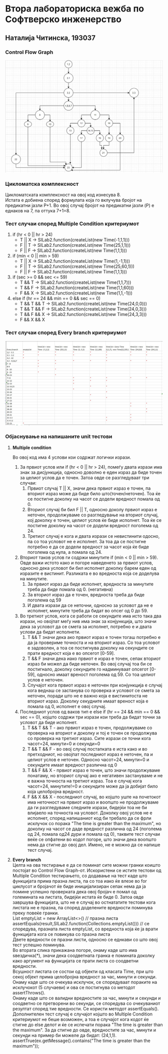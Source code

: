 # Втора лабораториска вежба по Софтверско инженерство
## Наталија Читинска, 193037

### Control Flow Graph
![](images/CFG.jpg)

### Цикломатска комплексност  
Цикломатската комплексност на овој код изнесува 8.  
Истата е добиена според формулата која го вклучува бројот на предикатни јазли P+1. Во овој случај бројот на предикатни 
јазли (P) е еднаков на 7, па оттука 7+1=8.

### Тест случаи според Multiple Condition критериумот
1. if (hr < 0 || hr > 24)
   - T || X -> SILab2.function(createList(new Time(-1,1,1))) 
   - F || T -> SILab2.function(createList(new Time(25,1,1)))
   - F || F -> SILab2.function(createList(new Time(1,1,1)))
2. if (min < 0 || min > 59)
   - T || X -> SILab2.function(createList(new Time(1,-1,1)))
   - F || T -> SILab2.function(createList(new Time(25,60,1)))
   - F || F -> SILab2.function(createList(new Time(1,1,1)))
3. if (sec >= 0 && sec <= 59)
   - T && T -> SILab2.function(createList(new Time(1,1,7))) 
   - T && F -> SILab2.function(createList(new Time(1,1,60)))
   - F && X -> SILab2.function(createList(new Time(1,1,-1)))
4. else if (hr == 24 && min == 0 && sec == 0)
   - T && T && T -> SILab2.function(createList(new Time(24,0,0)))
   - T && T && F -> SILab2.function(createList(new Time(24,0,3)))
   - T && F && X -> SILab2.function(createList(new Time(24,3,3)))
   - F && X && X 
### Тест случаи според Every branch критериумот
![](images/everyBranch.jpg)
### Објаснување на напишаните unit тестови
1. **Multiple condition** 

    Во овој код има 4 услови кои содржат логички изрази.  
    1. За првиот услов или if (hr < 0 || hr > 24), помеѓу двата изрази има знак за дисјункција, односно доволно е еден израз 
    да биде точен за целиот услов да е точен. Затоа овде се разгледуваат три случаи:  
       1. Првиот случај T || X, значи дека првиот израз е точен, па вториот израз може да биде било што(точен/неточен). Тоа ќе 
    се постигне доколку на часот се додели вредност помала од 0.
       2. Вториот случај би бил F || T, односно доколу првиот израз е неточен, продолжуваме со разгледување на вториот случај, кој
       доколку е точен, целиот услов ќе биде исполнет. Тоа ќе се постигне доколку на часот се додели вредност поголема од 24.
       3. Третиот случај е кога и двата изрази се невистинити одосно, па со тоа условот не е исполнет. За тоа да се постигне потребно е 
       да се додели вредност за часот која ќе биде поголема од нула, а помала од 24.
    2. Вториот таков услов ги содржи минутите if (min < 0 || min > 59). Овде важи истото како и погоре наведенето за првиот услов, односно
    дека условот би бил исполнет доколку барем еден од изразите е вистинит. Разликата е во вредноста која се доделува на минутите.
       1. За првиот израз да биде исполнет, вредноста за минутите треба да биде помала од 0. (негативна)
       2. За вториот израз да е точен, вредноста треба да биде поголема од 59
       3. И двата изрази да се неточни, односно за условот да не е исполнет, минутите треба да бидат во опсег од 0 до 59.
    3. Во третиот услов, кога се работи се секундите има исто така два изрази, но овојпат меѓу нив има знак за конјункција, што значи
    дека за условот да се смета за исполнет, потребно е и двата услови да бидат исполнети.
       1. Т \&\& T значи дека ако првиот израз е точен тогаш потребно е да ја провериме точноста и на вториот израз. Со тоа условот е задоволен,
       а тоа се постигнува доколку на секундите се прати вредност која е во опсегот [0-59].
       2. Т \&\& F значи дека иако првиот е израз е точен, сепак вториот израз би можел да биде неточен. Во овој случај тоа би се постигнало,
       доколку секундите го надминуваат опсегот [0-59], односно имаат вреност поголема од 59. Со тоа целиот услов е  неточен.
       3. Случајот кога првиот израз е неточен при конјункција е случај кога веднаш се застанува со проверка и условот се смета за неточен, поради што
       не е важно која е вистинитоста не вториот израз. Доколку секудните имаат вреност која е помала од 0, исполнет е овој случај.
    4. Последниот услов од ваков тип е else if (hr == 24 && min == 0 && sec == 0), којшто содржи три изрази кои треба да бидат точни за условот да биде исполнет.
       1. Т \&\& T \&\& T - ако првиот израз е точен, продолжуваме со проверка на вториот и доколку и тој е точен се продолжува со проверка на третиот израз. Сите
       изрази се точни кога часот=24, минути=0 и секунди=0
       2. Т \&\& T \&\& F - во овој случај постапката е иста како и во претходниот, но овојпат последниот израз е неточен, па и целиот услов е неточен. Односно
       часот=24, минути=0 и секундите имаат вредност различна од 0
       3. Т \&\& F \&\& X - првиот израз е точен, што значи продолжуваме понатаму, но вториот случај ако е негативен застануваме и не е важна точноста на третиот израз.
       Тоа е случај кога часот=24, минутите!=0 и секундите може да ја добијат било која целобројна вредност.
       4. F \&\& X \&\& X - последниот случај, во којшто уште на почетокот има неточност на првиот израз и воопшто не продолжуваме да ги разгледуваме следните изрази, бидејќи 
       тоа не би влијаело на точноста на условот. Доколку овој услов не е исполнет, според напишаниот код би требало да се фрли исклучок со порака 
       "The time is greater than the maximum", но доколку на часот се даде вредност различна од 24 (поголема од 24, помала од24 дури и помала од 0), таквите тест случаи веќе се 
       опфатени во кодот погоре, што значи дека воопшто нема да стигне до овој дел. Имено, не е можно да се напише тест случај.
2. **Every branch**  
Целта на ова тестирање е да се поминат сите можни гранки коишто постојат во Control Flow Graph-от. Искористени се истите тестови од Multiple Condition тестирањето, со додавање на
тест каде што функцијата прима празна листа, па со тоа иако ќе влезе во for циклусот и бројачот ќе биде иницијализиран сепак нема да ја помине успешно проверката дека овој бројач е 
помал од големината на листата, бидејќи истата ќе биде 0. Затоа овде завршува функцијата, што не е случај во остнататите тестови кога листата не е празна, па според доделените вредности
поминува преку повеќе гранки.  
List<Integer> emptyList = new ArrayList<>() // празна листа  
assertEquals(result,SILab2.function(Collections.emptyList())) // се споредува, празната листа emptyList, со вредноста која ќе ја врати функцијата кога се повикува со празна листа  
Двете вредности се празни листи, односно се еднкави со што овој тест успешно поминува.  
Во втората слика прикажана погоре, онаму каде што има ѕвездичка(*), значи дека соодветната гранка е помината доколку како аргумент на функцијата се прати листа со соодветни вредности.  
Всушност листата се состои од објекти од класата Time, при што секој објект прима целобројна вредност за час, минути и секунди.  
Онаму каде што се очекува исклучок, се споредуваат пораките на исклучокот (5 случаеви) и ова се постигнува со методот assertThrows().   
Онаму каде што се валидни вредностите за час, минути и секунди и соодветно се претворени во секунди, се споредува со очекуваниот резултат според тие вредности. Се користи методот assertEquals().  
Дополнителен тест случај е случајот којшто во Multiple Condition критериумот не беше возможен, а тоа е случајот кога кодот ќе стигне до else делот и ќе се испечати порака
"The time is greater than the maximum". За да стигне до овде, вредностите за час, минути и секунди на пример би можеле да бидат: (24,1,1). assertTrue(ex.getMessage().contains("The time is greater than the maximum"));

